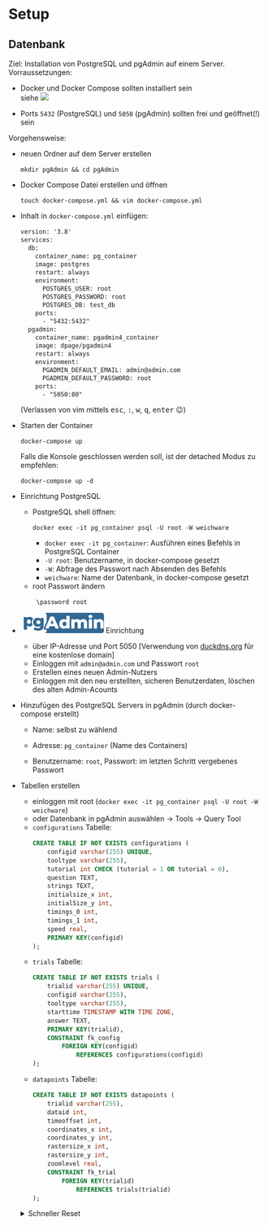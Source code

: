 # Setup

## Datenbank
Ziel: Installation von PostgreSQL und pgAdmin auf einem Server.  
Vorraussetzungen:
- Docker und Docker Compose sollten installiert sein  
    siehe [![](https://docs.docker.com/images/docker-docs-logo.svg)](https://docs.docker.com)

- Ports `5432` (PostgreSQL) und `5050` (pgAdmin) sollten frei und geöffnet(!) sein

Vorgehensweise:
- neuen Ordner auf dem Server erstellen
    ```
    mkdir pgAdmin && cd pgAdmin
    ```

- Docker Compose Datei erstellen und öffnen
    ```
    touch docker-compose.yml && vim docker-compose.yml
    ```

- Inhalt in `docker-compose.yml` einfügen:
    ```
    version: '3.8'
    services:
      db:
        container_name: pg_container
        image: postgres
        restart: always
        environment:
          POSTGRES_USER: root
          POSTGRES_PASSWORD: root
          POSTGRES_DB: test_db
        ports:
          - "5432:5432"
      pgadmin:
        container_name: pgadmin4_container
        image: dpage/pgadmin4
        restart: always
        environment:
          PGADMIN_DEFAULT_EMAIL: admin@admin.com
          PGADMIN_DEFAULT_PASSWORD: root
        ports:
          - "5050:80"
    ```
    (Verlassen von vim mittels <kbd>esc</kbd>, <kbd>:</kbd>, <kbd>w</kbd>, <kbd>q</kbd>, <kbd>enter</kbd> 😉)

- Starten der Container
    ```
    docker-compose up
    ```
    Falls die Konsole geschlossen werden soll, ist der detached Modus zu empfehlen:
    ```
    docker-compose up -d
    ```

- Einrichtung PostgreSQL
    - PostgreSQL shell öffnen:
        ```
        docker exec -it pg_container psql -U root -W weichware
        ```
        - `docker exec -it pg_container`: Ausführen eines Befehls in PostgreSQL Container
        - `-U root`: Benutzername, in docker-compose gesetzt
        - `-W`: Abfrage des Passwort nach Absenden des Befehls
        - `weichware`: Name der Datenbank, in docker-compose gesetzt
    - root Passwort ändern
        ```
         \password root
        ```

- ![pgAdmin Logo](resources/pgadmin.svg) Einrichtung
    - über IP-Adresse und Port 5050 [Verwendung von [duckdns.org](https://www.duckdns.org/) für eine kostenlose domain]
    - Einloggen mit `admin@admin.com` und Passwort `root`
    - Erstellen eines neuen Admin-Nutzers
    - Einloggen mit den neu erstellten, sicheren Benutzerdaten, löschen des alten Admin-Acounts

- Hinzufügen des PostgreSQL Servers in pgAdmin (durch docker-compose erstellt)
    - Name: selbst zu wählend
    - Adresse: `pg_container` (Name des Containers)

    - Benutzername: `root`, Passwort: im letzten Schritt vergebenes Passwort

- Tabellen erstellen
    - einloggen mit root (`docker exec -it pg_container psql -U root -W weichware`)
    - oder Datenbank in pgAdmin auswählen -> Tools -> Query Tool
    - `configurations` Tabelle:
        ```sql
        CREATE TABLE IF NOT EXISTS configurations (
            configid varchar(255) UNIQUE,
            tooltype varchar(255),
            tutorial int CHECK (tutorial = 1 OR tutorial = 0),
            question TEXT,
            strings TEXT,
            initialsize_x int,
            initialSize_y int,
            timings_0 int,
            timings_1 int,
            speed real,
            PRIMARY KEY(configid)
        );
        ```
    - `trials` Tabelle:
        ```sql
        CREATE TABLE IF NOT EXISTS trials (
            trialid varchar(255) UNIQUE,
            configid varchar(255),
            tooltype varchar(255),
            starttime TIMESTAMP WITH TIME ZONE,
            answer TEXT,
            PRIMARY KEY(trialid),
            CONSTRAINT fk_config
                FOREIGN KEY(configid)
                    REFERENCES configurations(configid)
        );
        ```
    - `datapoints` Tabelle:
        ```sql
        CREATE TABLE IF NOT EXISTS datapoints (
            trialid varchar(255),
            dataid int,
            timeoffset int,
            coordinates_x int,
            coordinates_y int,
            rastersize_x int,
            rastersize_y int,
            zoomlevel real,
            CONSTRAINT fk_trial
                FOREIGN KEY(trialid)
                    REFERENCES trials(trialid)
        );
        ```
    <details>
    <summary>Schneller Reset</summary>
    <pre>
    DROP TABLE IF EXISTS datapoints;
    DROP TABLE IF EXISTS trials;
    DROP TABLE IF EXISTS configurations;
    CREATE TABLE IF NOT EXISTS configurations (
        configid varchar(255) UNIQUE,
        tooltype varchar(255),
        tutorial int CHECK (tutorial = 1 OR tutorial = 0),
        question TEXT,
        strings TEXT,
        initialsize_x int,
        initialSize_y int,
        timings_0 int,
        timings_1 int,
        speed real,
        PRIMARY KEY(configid)
    );
    CREATE TABLE IF NOT EXISTS trials (
        trialid varchar(255) UNIQUE,
        configid varchar(255),
        tooltype varchar(255),
        starttime TIMESTAMP WITH TIME ZONE,
        answer TEXT,
        PRIMARY KEY(trialid),
        CONSTRAINT fk_config
            FOREIGN KEY(configid)
                REFERENCES configurations(configid)
    );
    CREATE TABLE IF NOT EXISTS datapoints (
        trialid varchar(255),
        dataid int,
        timeoffset int,
        coordinates_x int,
        coordinates_y int,
        rastersize_x int,
        rastersize_y int,
        zoomlevel real,
        CONSTRAINT fk_trial
            FOREIGN KEY(trialid)
                REFERENCES trials(trialid)
    );
    </pre>
    </details>
